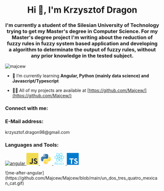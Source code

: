 <h1 align="center">Hi 👋, I'm Krzysztof Dragon</h1>
<h3 align="center">I'm currently a student of the Silesian University of Technology trying to get my Master's degree in Computer Science. For my Master's degree project I'm writing about the reduction of fuzzy rules in fuzzy system based application and developing a algorithm to determinate the output of fuzzy rules, without any prior knowledge in the tested subject.</h3>

<p align="left"> <img src="https://komarev.com/ghpvc/?username=majcew&label=Profile%20views&color=0e75b6&style=flat" alt="majcew" /> </p>

- 🌱 I’m currently learning **Angular, Python (mainly data science) and Javascript/Typescript**

- 👨‍💻 All of my projects are available at [https://github.com/Majcew/](https://github.com/Majcew/)

<h3 align="left">Connect with me:</h3>
<h3>E-Mail address:</h3> krzysztof.dragon98@gmail.com
<p align="left">
</p>

<h3 align="left">Languages and Tools:</h3>
<p align="left"> <a href="https://angular.io" target="_blank" rel="noreferrer"> <img src="https://angular.io/assets/images/logos/angular/angular
.svg" alt="angular" width="40" height="40"/> </a> <a href="https://developer.mozilla.org/en-US/docs/Web/JavaScript" target="_blank" rel="noreferrer"> <img src="https://raw.githubusercontent.com/devicons/devicon/master/icons/javascript/javascript-original.svg" alt="javascript" width="40" height="40"/> </a> <a href="https://www.python.org" target="_blank" rel="noreferrer"> <img src="https://raw.githubusercontent.com/devicons/devicon/master/icons/python/python-original.svg" alt="python" width="40" height="40"/> </a> <a href="https://reactjs.org/" target="_blank" rel="noreferrer"> <img src="https://raw.githubusercontent.com/devicons/devicon/master/icons/react/react-original-wordmark.svg" alt="react" width="40" height="40"/> </a> <a href="https://www.typescriptlang.org/" target="_blank" rel="noreferrer"> <img src="https://raw.githubusercontent.com/devicons/devicon/master/icons/typescript/typescript-original.svg" alt="typescript" width="40" height="40"/> </a> </p>
![me-after-angular](https://github.com/Majcew/Majcew/blob/main/un_dos_tres_quatro_mexican_cat.gif)
